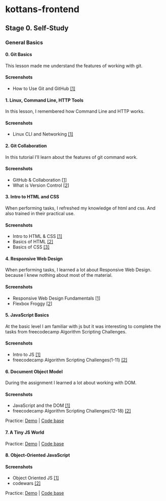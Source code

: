 # kottans-frontend

## Stage 0. Self-Study

### General Basics

#### 0. Git Basics
This lesson made me understand the features of working with git.

#### Screenshots

- How to Use Git and GitHub [\[1\]](task_git_intro/HowToUseGitAndGitHub.png)

#### 1. Linux, Command Line, HTTP Tools
In this lesson, I remembered how Command Line and HTTP works.

#### Screenshots
- Linux CLI and Networking [\[1\]](task_linux_cli/LinuxCommandLineBasics.png)

#### 2. Git Collaboration
In this tutorial I’ll learn about the features of git command work.

#### Screenshots
- GitHub & Collaboration [\[1\]](task_git_collaboration/GitHubCollaboration.png)
- What is Version Control [\[2\]](task_git_collaboration/VersionControlWithGit.png)

#### 3. Intro to HTML and CSS
When performing tasks, I refreshed my knowledge of html and css. And also trained in their practical use.

#### Screenshots
- Intro to HTML & CSS [\[1\]](task_html_css_intro/IntroToHTMLAndCSS.png)
- Basics of HTML [\[2\]](task_html_css_intro/HTML.png)
- Basics of CSS [\[3\]](task_html_css_intro/CSS.png)

#### 4. Responsive Web Design
When performing tasks, I learned a lot about Responsive Web Design. because I knew nothing about most of the material.

#### Screenshots
- Responsive Web Design Fundamentals [\[1\]](task_responsive_web_design/ResponsiveWebDesignFundamentals.png)
- Flexbox Froggy [\[2\]](task_responsive_web_design/FLEXBOXFROGGY.png)

#### 5. JavaScript Basics
At the basic level I am familiar with js but it was interesting to complete the tasks from freecodecamp Algorithm Scripting Challenges.

#### Screenshots
- Intro to JS [\[1\]](task_js_basics/IntroToJS.png)
- freecodecamp Algorithm Scripting Challenges(1-11) [\[2\]](task_js_basics/IntroductionToTheIntermediateAlgorithmScriptingChallenges.png)

#### 6. Document Object Model
During the assignment I learned a lot about working with DOM.

#### Screenshots
- JavaScript and the DOM [\[1\]](task_js_dom/DOM.png)
- freecodecamp Algorithm Scripting Challenges(12-18) [\[2\]](task_js_dom/IntroductionToTheIntermediateAlgorithmScriptingChallenges12-18.png)

Practice: [Demo](https://vadymkotlyarenko.github.io/task_js_dom/) |
[Code base](https://github.com/vadymkotlyarenko/kottans-frontend/tree/master/task_js_dom/practical_task)


#### 7. A Tiny JS World

Practice: [Demo](https://vadymkotlyarenko.github.io/a-tiny-JS-world/) |
[Code base](https://github.com/vadymkotlyarenko/a-tiny-JS-world/blob/populate-world/index.js)

#### 8. Object-Oriented JavaScript

#### Screenshots
- Object Oriented JS [\[1\]](task_js_oop/ObjectOrientedJS.png)
- codewars [\[2\]](task_js_oop/codewars.png)

Practice: [Demo](https://vadymkotlyarenko.github.io/frontend-nanodegree-arcade-game/) |
[Code base](https://github.com/vadymkotlyarenko/frontend-nanodegree-arcade-game/blob/master/js/app.js)